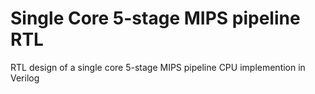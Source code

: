 # Single Core 5-stage MIPS pipeline RTL
 RTL design of a single core 5-stage MIPS pipeline CPU implemention in Verilog
